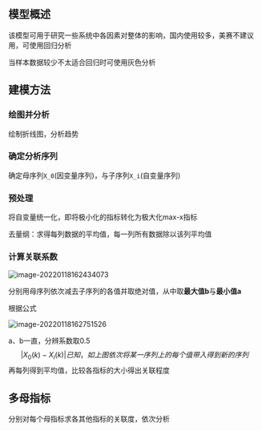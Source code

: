 ## 模型概述

该模型可用于研究一些系统中各因素对整体的影响，国内使用较多，美赛不建议用，可使用回归分析

当样本数据较少不太适合回归时可使用灰色分析



## 建模方法



### 绘图并分析

绘制折线图，分析趋势



### 确定分析序列

确定母序列`X_0`(因变量序列)，与子序列`X_i`(自变量序列)



### 预处理

将自变量统一化，即将极小化的指标转化为极大化max-x指标

去量纲：求得每列数据的平均值，每一列所有数据除以该列平均值



### 计算关联系数

![image-20220118162434073](https://github.com/Chikie920/Mark/tree/main/Sources/images_mathimage-20220118162434073.png)

分别用母序列依次减去子序列的各值并取绝对值，从中取**最大值b**与**最小值a**



根据公式

![image-20220118162751526](https://github.com/Chikie920/Mark/tree/main/Sources/images_mathimage-20220118162751526.png)

a、b一直，分辨系数取0.5
$$
|X_0(k)-X_i(k)|已知，如上图
依次将某一序列上的每个值带入得到新的序列
$$
再每列得到平均值，比较各指标的大小得出关联程度



## 多母指标

分别对每个母指标求各其他指标的关联度，依次分析



